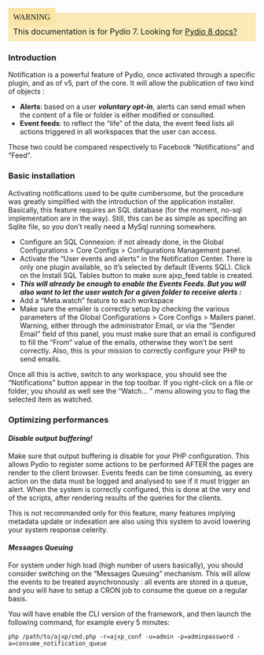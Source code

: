 <div style="background-color: #fbe9b7;font-size: 16px;">
<span style="background-color: #fae4a6;padding: 10px;font-family: FuturaT-Demi;">WARNING</span>
<span style="padding: 10px;display: inline-block;">This documentation is for Pydio 7. Looking for <a href="https://pydio.com/en/docs/v8/">Pydio 8 docs?</a></span>
</div>

### Introduction
Notification is a powerful feature of Pydio, once activated through a specific plugin, and as of v5, part of the core. It will allow the publication of two kind of objects :

+ **Alerts**: based on a user **_voluntary opt-in_**, alerts can send email when the content of a file or folder is either modified or consulted.
+ **Event feeds**: to reflect the “life” of the data, the event feed lists all actions triggered in all workspaces that the user can access.

Those two could be compared respectively to Facebook “Notifications” and “Feed”.

### Basic installation
Activating notifications used to be quite cumbersome, but the procedure was greatly simplified with the introduction of the application installer. Basically, this feature requires an SQL database (for the moment, no-sql implementation are in the way). Still, this can be as simple as specifing an Sqlite file, so you don’t really need a MySql running somewhere.

+ Configure an SQL Connexion: if not already done, in the Global Configurations > Core Configs > Configurations Management panel.
+ Activate the “User events and alerts” in the Notification Center. There is only one plugin available, so it’s selected by default (Events SQL). Click on the Install SQL Tables button to make sure ajxp_feed table is created.
+ **_This will already be enough to enable the Events Feeds.  But you will also want to let the user watch for a given folder to receive alerts :_**
+ Add a “Meta.watch” feature to each workspace
+ Make sure the emailer is correctly setup by checking the various parameters of the Global Configurations > Core Configs > Mailers panel. Warning, either through the administrator Email, or via the “Sender Email” field of this panel, you must make sure that an email is configured to fill the “From” value of the emails, otherwise they won’t be sent correctly. Also, this is your mission to correctly configure your PHP to send emails.

Once all this is active, switch to any workspace, you should see the “Notifications” button appear in the top toolbar. If you right-click on a file or folder, you should as well see the “Watch… ” menu allowing you to flag the selected item as watched.

### Optimizing performances
#### _Disable output buffering!_

Make sure that output buffering is disable for your PHP configuration. This allows Pydio to register some actions to be performed AFTER the pages are render to the client browser. Events feeds can be time consuming, as every action on the data must be logged and analysed to see if it must trigger an alert. When the system is correctly configured, this is done at the very end of the scripts, after rendering results of the queries for the clients.

This is not recommanded only for this feature, many features implying metadata update or indexation are also using this system to avoid lowering your system response celerity.

#### _Messages Queuing_

For system under high load (high number of users basically), you should consider switching on the “Messages Queuing” mechanism. This will allow the events to be treated asynchronously : all events are stored in a queue, and you will have to setup a CRON job to consume the queue on a regular basis.

You will have enable the CLI version of the framework, and then launch the following command, for example every 5 minutes:

`php /path/to/ajxp/cmd.php -r=ajxp_conf -u=admin -p=adminpassword -a=consume_notification_queue`

